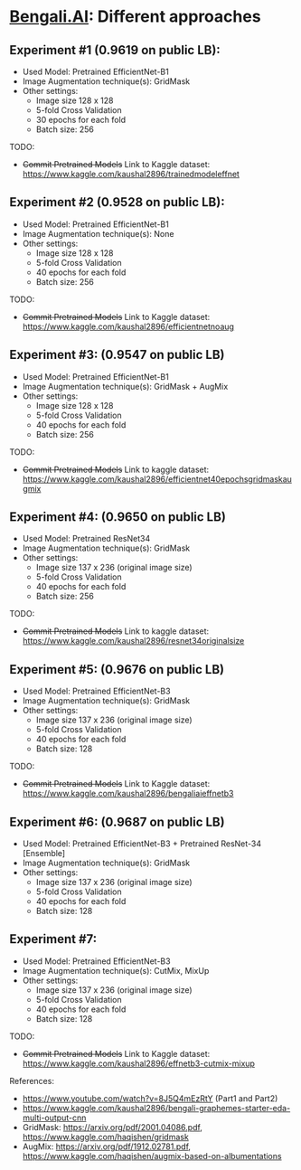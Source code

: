 # [Bengali.AI](https://www.kaggle.com/c/bengaliai-cv19): Different approaches

## Experiment #1 (0.9619 on public LB):

- Used Model: Pretrained EfficientNet-B1
- Image Augmentation technique(s): GridMask
- Other settings:
  - Image size 128 x 128
  - 5-fold Cross Validation
  - 30 epochs for each fold
  - Batch size: 256

TODO:
  - ~~Commit Pretrained Models~~ Link to Kaggle dataset: https://www.kaggle.com/kaushal2896/trainedmodeleffnet
  
## Experiment #2 (0.9528 on public LB):

- Used Model: Pretrained EfficientNet-B1
- Image Augmentation technique(s): None
- Other settings:
  - Image size 128 x 128
  - 5-fold Cross Validation
  - 40 epochs for each fold
  - Batch size: 256
  
TODO:
  - ~~Commit Pretrained Models~~ Link to Kaggle dataset: https://www.kaggle.com/kaushal2896/efficientnetnoaug
  
## Experiment #3: (0.9547 on public LB)

- Used Model: Pretrained EfficientNet-B1
- Image Augmentation technique(s): GridMask + AugMix
- Other settings:
  - Image size 128 x 128
  - 5-fold Cross Validation
  - 40 epochs for each fold
  - Batch size: 256
  
TODO:
  - ~~Commit Pretrained Models~~ Link to kaggle dataset: https://www.kaggle.com/kaushal2896/efficientnet40epochsgridmaskaugmix
  
## Experiment #4: (0.9650 on public LB)

- Used Model: Pretrained ResNet34
- Image Augmentation technique(s): GridMask
- Other settings:
  - Image size 137 x 236 (original image size)
  - 5-fold Cross Validation
  - 40 epochs for each fold
  - Batch size: 256
  
TODO:
  - ~~Commit Pretrained Models~~ Link to kaggle dataset: https://www.kaggle.com/kaushal2896/resnet34originalsize
  
 ## Experiment #5: (0.9676 on public LB)

- Used Model: Pretrained EfficientNet-B3
- Image Augmentation technique(s): GridMask
- Other settings:
  - Image size 137 x 236 (original image size)
  - 5-fold Cross Validation
  - 40 epochs for each fold
  - Batch size: 128
  
TODO:
  - ~~Commit Pretrained Models~~ Link to Kaggle dataset: https://www.kaggle.com/kaushal2896/bengaliaieffnetb3
 
 ## Experiment #6: (0.9687 on public LB)

- Used Model: Pretrained EfficientNet-B3 + Pretrained ResNet-34 \[Ensemble\]
- Image Augmentation technique(s): GridMask
- Other settings:
  - Image size 137 x 236 (original image size)
  - 5-fold Cross Validation
  - 40 epochs for each fold
  - Batch size: 128
  
 ## Experiment #7:

- Used Model: Pretrained EfficientNet-B3
- Image Augmentation technique(s): CutMix, MixUp
- Other settings:
  - Image size 137 x 236 (original image size)
  - 5-fold Cross Validation
  - 40 epochs for each fold
  - Batch size: 128
  
TODO: 
  - ~~Commit Pretrained Models~~ Link to Kaggle dataset: https://www.kaggle.com/kaushal2896/effnetb3-cutmix-mixup

References:
  - https://www.youtube.com/watch?v=8J5Q4mEzRtY (Part1 and Part2)
  - https://www.kaggle.com/kaushal2896/bengali-graphemes-starter-eda-multi-output-cnn
  - GridMask: https://arxiv.org/pdf/2001.04086.pdf, https://www.kaggle.com/haqishen/gridmask
  - AugMix: https://arxiv.org/pdf/1912.02781.pdf, https://www.kaggle.com/haqishen/augmix-based-on-albumentations
